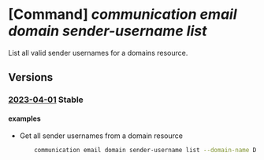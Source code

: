 # [Command] _communication email domain sender-username list_

List all valid sender usernames for a domains resource.

## Versions

### [2023-04-01](/Resources/mgmt-plane/L3N1YnNjcmlwdGlvbnMve30vcmVzb3VyY2Vncm91cHMve30vcHJvdmlkZXJzL21pY3Jvc29mdC5jb21tdW5pY2F0aW9uL2VtYWlsc2VydmljZXMve30vZG9tYWlucy97fS9zZW5kZXJ1c2VybmFtZXM=/2023-04-01.xml) **Stable**

<!-- mgmt-plane /subscriptions/{}/resourcegroups/{}/providers/microsoft.communication/emailservices/{}/domains/{}/senderusernames 2023-04-01 -->

#### examples

- Get all sender usernames from a domain resource
    ```bash
        communication email domain sender-username list --domain-name DomainName --email-service-name ResourceName -g ResourceGroup
    ```
